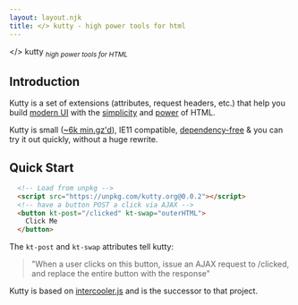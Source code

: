 ```yaml
---
layout: layout.njk
title: </> kutty - high power tools for html
---
```


<div class="dark-hero full-width" kt-classes="add appear">
  <span class="logo dark">&lt;<a>/</a>&gt; <span class="no-mobile">k<a>u</a>tty</span></span>
  <sub class="no-mobile"><i>high power tools for HTML</i></sub>
</div>


## Introduction

Kutty is a set of extensions (attributes, request headers, etc.) that help you build 
[modern UI](/examples) with the [simplicity](https://en.wikipedia.org/wiki/HATEOAS) and 
[power](https://www.ics.uci.edu/~fielding/pubs/dissertation/rest_arch_style.htm) of HTML. 

Kutty is small ([~6k min.gz'd](https://unpkg.com/kutty.org/dist/)), IE11 compatible, [dependency-free](https://github.com/bigskysoftware/kutty/blob/master/package.json) 
& you can try it out quickly, without a huge rewrite.

## Quick Start

```html
  <!-- Load from unpkg -->
  <script src="https://unpkg.com/kutty.org@0.0.2"></script>
  <!-- have a button POST a click via AJAX -->
  <button kt-post="/clicked" kt-swap="outerHTML">
    Click Me
  </button>
```

The `kt-post` and `kt-swap` attributes tell kutty:

> "When a user clicks on this button, issue an AJAX request to /clicked, and replace the entire button with the response"

Kutty is based on [intercooler.js](http://intercoolerjs.org) and is the successor to that project.

